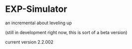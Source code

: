 # EXP-Simulator
an incremental about leveling up

(still in development right now, this is sort of a beta version)

current version 2.2.002
